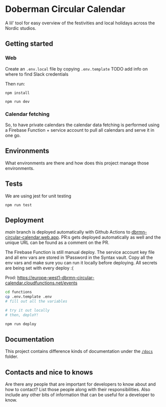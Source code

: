 # Doberman Circular Calendar

A lil' tool for easy overview of the festivities and local holidays across the Nordic studios.

## Getting started


### Web
Create an `.env.local` file by copying `.env.template` TODO add info on where to find Slack credentials

Then run:

`npm install`

`npm run dev`

### Calendar fetching

So, to have private calendars the calendar data fetching is performed using a Firebase Function + service account to pull all calendars and serve it in one go.




## Environments

What environments are there and how does this project manage those environments.

## Tests

We are using jest for unit testing

`npm run test`

## Deployment

_main_ branch is deployed automatically with Github Actions to [dbrmn-circular-calendar.web.app](https://dbrmn-circular-calendar.web.app/). PR:s gets deployed automatically as well and the unique URL can be found as a comment on the PR.


The Firebase Function is still manual deploy. The service account key file and all env vars are stored in 1Password in the Syntax vault. Copy all the env vars and make sure you can run it locally before deploying. All secrets are being set with every deploy :(

Prod: https://europe-west1-dbrmn-circular-calendar.cloudfunctions.net/events


```sh
cd functions
cp .env.template .env
# fill out all the variables

# try it out locally
# then, deploY!

npm run deploy
```

## Documentation

This project contains difference kinds of documentation under the [`/docs`](/docs) folder.

## Contacts and nice to knows

Are there any people that are important for developers to know about and how to contact? List those people along with their responsibilities. Also include any other bits of information that can be useful for a developer to know.
